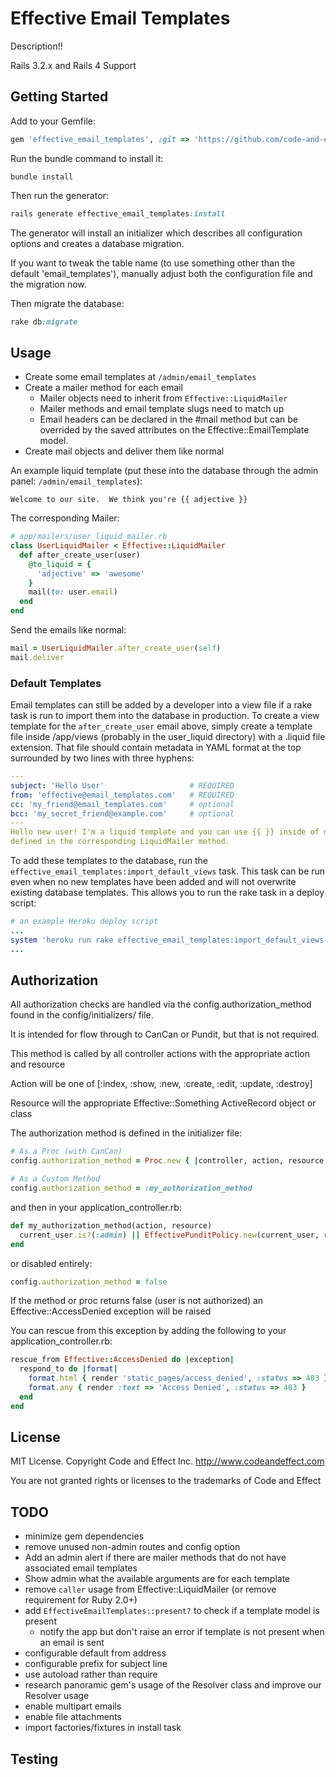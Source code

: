 # Effective Email Templates

Description!!

Rails 3.2.x and Rails 4 Support

## Getting Started

Add to your Gemfile:

```ruby
gem 'effective_email_templates', :git => 'https://github.com/code-and-effect/effective_email_templates'
```

Run the bundle command to install it:

```console
bundle install
```

Then run the generator:

```ruby
rails generate effective_email_templates:install
```

The generator will install an initializer which describes all configuration options and creates a database migration.

If you want to tweak the table name (to use something other than the default 'email_templates'), manually adjust both the configuration file and the migration now.

Then migrate the database:

```ruby
rake db:migrate
```


## Usage

- Create some email templates at `/admin/email_templates`
- Create a mailer method for each email
  - Mailer objects need to inherit from `Effective::LiquidMailer`
  - Mailer methods and email template slugs need to match up
  - Email headers can be declared in the #mail method but can be overrided by the saved attributes on the Effective::EmailTemplate model.
- Create mail objects and deliver them like normal

An example liquid template (put these into the database through the admin panel: `/admin/email_templates`):

```liquid
Welcome to our site.  We think you're {{ adjective }}
```

The corresponding Mailer:

```ruby
# app/mailers/user_liquid_mailer.rb
class UserLiquidMailer < Effective::LiquidMailer
  def after_create_user(user)
    @to_liquid = {
      'adjective' => 'awesome'
    }
    mail(to: user.email)
  end
end
```

Send the emails like normal:

```ruby
mail = UserLiquidMailer.after_create_user(self)
mail.deliver
```

### Default Templates

Email templates can still be added by a developer into a view file if a rake task is run to import
them into the database in production.  To create a view template for the `after_create_user` email
above, simply create a template file inside /app/views (probably in the user_liquid directory)
with a .liquid file extension.  That file should contain metadata in YAML format at the top
surrounded by two lines with three hyphens:

```yaml
---
subject: 'Hello User'                   # REQUIRED
from: 'effective@email_templates.com'   # REQUIRED
cc: 'my_friend@email_templates.com'     # optional
bcc: 'my_secret_friend@example.com'     # optional
---
Hello new user! I'm a liquid template and you can use {{ }} inside of me to interpolate variables
defined in the corresponding LiquidMailer method.
```

To add these templates to the database, run the `effective_email_templates:import_default_views` task.
This task can be run even when no new templates have been added and will not overwrite existing
database templates.  This allows you to run the rake task in a deploy script:

```ruby
# an example Heroku deploy script
...
system 'heroku run rake effective_email_templates:import_default_views'
...
```

## Authorization

All authorization checks are handled via the config.authorization_method found in the config/initializers/ file.

It is intended for flow through to CanCan or Pundit, but that is not required.

This method is called by all controller actions with the appropriate action and resource

Action will be one of [:index, :show, :new, :create, :edit, :update, :destroy]

Resource will the appropriate Effective::Something ActiveRecord object or class

The authorization method is defined in the initializer file:

```ruby
# As a Proc (with CanCan)
config.authorization_method = Proc.new { |controller, action, resource| authorize!(action, resource) }
```

```ruby
# As a Custom Method
config.authorization_method = :my_authorization_method
```

and then in your application_controller.rb:

```ruby
def my_authorization_method(action, resource)
  current_user.is?(:admin) || EffectivePunditPolicy.new(current_user, resource).send('#{action}?')
end
```

or disabled entirely:

```ruby
config.authorization_method = false
```

If the method or proc returns false (user is not authorized) an Effective::AccessDenied exception will be raised

You can rescue from this exception by adding the following to your application_controller.rb:

```ruby
rescue_from Effective::AccessDenied do |exception|
  respond_to do |format|
    format.html { render 'static_pages/access_denied', :status => 403 }
    format.any { render :text => 'Access Denied', :status => 403 }
  end
end
```


## License

MIT License.  Copyright Code and Effect Inc. http://www.codeandeffect.com

You are not granted rights or licenses to the trademarks of Code and Effect

## TODO

- minimize gem dependencies
- remove unused non-admin routes and config option
- Add an admin alert if there are mailer methods that do not have associated email templates
- Show admin what the available arguments are for each template
- remove `caller` usage from Effective::LiquidMailer (or remove requirement for Ruby 2.0+)
- add `EffectiveEmailTemplates::present?` to check if a template model is present
  - notify the app but don't raise an error if template is not present when an email is sent
- configurable default from address
- configurable prefix for subject line
- use autoload rather than require
- research panoramic gem's usage of the Resolver class and improve our Resolver usage
- enable multipart emails
- enable file attachments
- import factories/fixtures in install task

## Testing
















